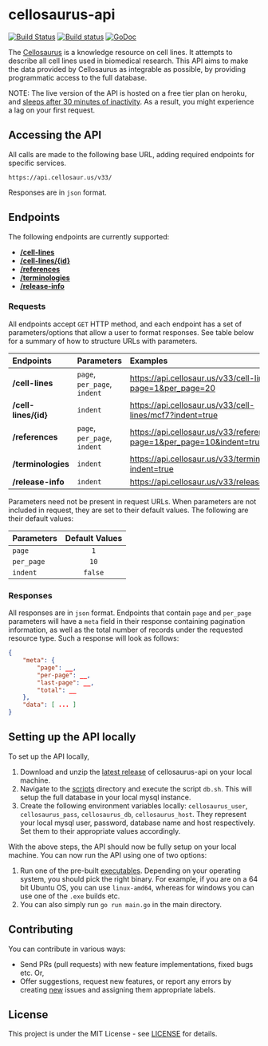 # cellosaurus-api

[![Build Status](https://travis-ci.org/assefamaru/cellosaurus-api.svg?branch=master)](https://travis-ci.org/assefamaru/cellosaurus-api)
[![Build status](https://ci.appveyor.com/api/projects/status/ssw9ljftsj3pbom5?svg=true)](https://ci.appveyor.com/project/assefamaru/cellosaurus-api)
[![GoDoc](https://godoc.org/github.com/assefamaru/cellosaurus-api/src?status.svg)](https://godoc.org/github.com/assefamaru/cellosaurus-api/src)

The [Cellosaurus](https://web.expasy.org/cellosaurus/) is a knowledge resource on cell lines. It attempts to describe all cell lines used in biomedical research. This API aims to make the data provided by Cellosaurus as integrable as possible, by providing programmatic access to the full database.

NOTE: The live version of the API is hosted on a free tier plan on heroku, and [sleeps after 30 minutes of inactivity](https://devcenter.heroku.com/articles/dynos#dyno-idling). As a result, you might experience a lag on your first request.

## Accessing the API

All calls are made to the following base URL, adding required endpoints for specific services.

```
https://api.cellosaur.us/v33/
```

Responses are in `json` format.

## Endpoints

The following endpoints are currently supported:

* **[/cell-lines](https://api.cellosaur.us/v33/cell-lines)**
* **[/cell-lines/{id}](https://api.cellosaur.us/v33/cell-lines/mcf7)**
* **[/references](https://api.cellosaur.us/v33/references)**
* **[/terminologies](https://api.cellosaur.us/v33/terminologies)**
* **[/release-info](https://api.cellosaur.us/v33/release-info)**

### Requests

All endpoints accept `GET` HTTP method, and each endpoint has a set of parameters/options that allow a user to format responses. See table below for a summary of how to structure URLs with parameters.

| Endpoints | Parameters | Examples |
| :--- | :--- | :--- |
| **/cell-lines** | `page`, `per_page`, `indent` | https://api.cellosaur.us/v33/cell-lines?page=1&per_page=20 |
| **/cell-lines/{id}** | `indent` | https://api.cellosaur.us/v33/cell-lines/mcf7?indent=true |
| **/references** | `page`, `per_page`, `indent` | https://api.cellosaur.us/v33/references?page=1&per_page=10&indent=true |
| **/terminologies** | `indent` | https://api.cellosaur.us/v33/terminologies?indent=true |
| **/release-info** | `indent` | https://api.cellosaur.us/v33/release-info |

Parameters need not be present in request URLs. When parameters are not included in request, they are set to their default values. The following are their default values:

| Parameters | Default Values |
| :--- | :---: |
| `page` | `1` |
| `per_page` | `10` |
| `indent` | `false` |

### Responses

All responses are in `json` format. Endpoints that contain `page` and `per_page` parameters will have a `meta` field in their response containing pagination information, as well as the total number of records under the requested resource type. Such a response will look as follows:

```json
{
    "meta": {
        "page": __,
        "per-page": __,
        "last-page": __,
        "total": __
    },
    "data": [ ... ]
}
```

## Setting up the API locally

To set up the API locally,

1. Download and unzip the [latest release](https://github.com/assefamaru/cellosaurus-api/releases/latest) of cellosaurus-api on your local machine.
2. Navigate to the [scripts](scripts) directory and execute the script `db.sh`. This will setup the full database in your local mysql instance.
3. Create the following environment variables locally: `cellosaurus_user`, `cellosaurus_pass`, `cellosaurus_db`, `cellosaurus_host`. They represent your local mysql user, password, database name and host respectively. Set them to their appropriate values accordingly.

With the above steps, the API should now be fully setup on your local machine. You can now run the API using one of two options:

1. Run one of the pre-built [executables](build). Depending on your operating system, you should pick the right binary. For example, if you are on a 64 bit Ubuntu OS, you can use `linux-amd64`, whereas for windows you can use one of the `.exe` builds etc.
2. You can also simply run `go run main.go` in the main directory.

## Contributing

You can contribute in various ways:

- Send PRs (pull requests) with new feature implementations, fixed bugs etc. Or,
- Offer suggestions, request new features, or report any errors by creating [new](https://github.com/assefamaru/cellosaurus-api/issues/new) issues and assigning them appropriate labels.

## License

This project is under the MIT License - see [LICENSE](LICENSE) for details.
